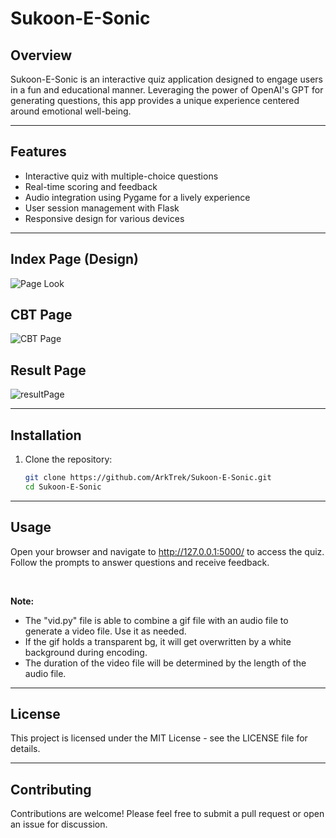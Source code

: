 # Sukoon-E-Sonic

## Overview
Sukoon-E-Sonic is an interactive quiz application designed to engage users in a fun and educational manner. Leveraging the power of OpenAI's GPT for generating questions, this app provides a unique experience centered around emotional well-being.

---

## Features
- Interactive quiz with multiple-choice questions
- Real-time scoring and feedback
- Audio integration using Pygame for a lively experience
- User session management with Flask
- Responsive design for various devices

---
## Index Page (Design)

![Page Look](https://github.com/user-attachments/assets/169d6034-cbdb-4383-a568-c67a20d8598b)


## CBT Page
![CBT Page](https://github.com/user-attachments/assets/a19dc681-1f5f-4fb2-a6c9-713901388d9a)


## Result Page
![resultPage](https://github.com/user-attachments/assets/26b5ada0-c67f-434d-a91e-ddebb29a7aa7)


---

## Installation
1. Clone the repository:
   ```bash
   git clone https://github.com/ArkTrek/Sukoon-E-Sonic.git
   cd Sukoon-E-Sonic
   ```
---

## Usage
Open your browser and navigate to http://127.0.0.1:5000/ to access the quiz.
Follow the prompts to answer questions and receive feedback.

<br>

**Note:**
- The "vid.py" file is able to combine a gif file with an audio file to generate a video file. Use it as needed.
- If the gif holds a transparent bg, it will get overwritten by a white background during encoding.
- The duration of the video file will be determined by the length of the audio file. 

---

## License
This project is licensed under the MIT License - see the LICENSE file for details.

---

## Contributing
Contributions are welcome! Please feel free to submit a pull request or open an issue for discussion.

